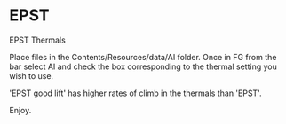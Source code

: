 # EPST
EPST Thermals

Place files in the Contents/Resources/data/AI folder.
Once in FG from the bar select AI and check the box corresponding to the thermal setting you wish to use.

'EPST good lift' has higher rates of climb in the thermals than 'EPST'.

Enjoy.
